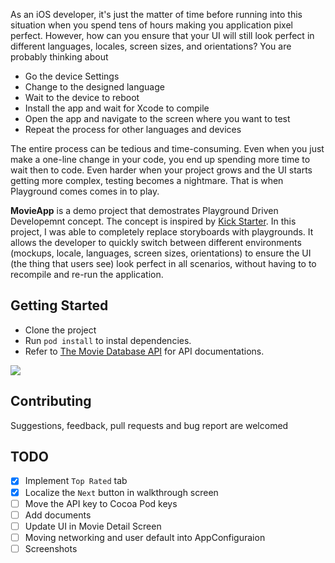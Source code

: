 
As an iOS developer, it's just the matter of time before running into this situation when you spend tens of hours making you application pixel perfect. However, how can you ensure that your UI will still look perfect in different languages, locales, screen sizes, and orientations? You are probably thinking about
- Go the device Settings
- Change to the designed language
- Wait to the device to reboot 
- Install the app and wait for Xcode to compile
- Open the app and navigate to the screen where you want to test
- Repeat the process for other languages and devices

The entire process can be tedious and time-consuming. Even when you just make a one-line change in your code, you end up spending more time to wait then to code. Even harder when your project grows and the UI starts getting more complex, testing becomes a nightmare. That is when Playground comes comes in to play.

**MovieApp** is a demo project that demostrates Playground Driven Developemnt concept. The concept is inspired by [Kick Starter](https://github.com/kickstarter/ios-oss). In this project, I was able to completely replace storyboards with playgrounds. It allows the developer to quickly switch between different environments (mockups, locale, languages, screen sizes, orientations) to ensure the UI (the thing that users see) look perfect in all scenarios, without having to to recompile and re-run the application.

## Getting Started
- Clone the project
- Run `pod install` to instal dependencies.
- Refer to [The Movie Database API](https://developers.themoviedb.org/3/getting-started/introduction) for API documentations.

[![](/Screenshots/SwitchLanguage.gif?raw=true)](https://imgur.com/SbklcFY)

## Contributing

Suggestions, feedback, pull requests and bug report are welcomed

## TODO
- [x] Implement `Top Rated` tab
- [x] Localize the `Next` button in walkthrough screen
- [ ] Move the API key to Cocoa Pod keys
- [ ] Add documents
- [ ] Update UI in Movie Detail Screen
- [ ] Moving networking and user default into AppConfiguraion
- [ ] Screenshots
